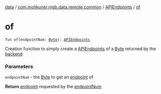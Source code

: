 [data](../../index.md) / [com.molikuner.nigb.data.remote.common](../index.md) / [APIEndpoints](index.md) / [of](./of.md)

# of

`fun of(endpointNum: `[`Byte`](https://kotlinlang.org/api/latest/jvm/stdlib/kotlin/-byte/index.html)`): `[`APIEndpoints`](index.md)

Creation function to simply create a [APIEndpoints](index.md) of
a [Byte](https://kotlinlang.org/api/latest/jvm/stdlib/kotlin/-byte/index.html) returned by the [backend](https://nigb.app)

### Parameters

`endpointNum` - the [Byte](https://kotlinlang.org/api/latest/jvm/stdlib/kotlin/-byte/index.html) to get an [endpoint](index.md) of

**Return**
[endpoint](index.md) requested by the [endpointNum](of.md#com.molikuner.nigb.data.remote.common.APIEndpoints.Companion$of(kotlin.Byte)/endpointNum)

